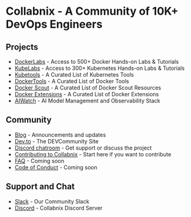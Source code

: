 # Collabnix - A Community of 10K+ DevOps Engineers


## Projects

- [DockerLabs](https://dockerlabs.collabnix.com) - Access to 500+ Docker Hands-on Labs & Tutorials
- [KubeLabs](https://kubelabs.collabnix.com) - Access to 300+ Kubernetes Hands-on Labs & Tutorials 
- [Kubetools](https://kubetools.collabnix.com) - A Curated List of Kubernetes Tools
- [DockerTools](https://dockertools.collabnix.com) - A Curated List of Docker Tools
- [Docker Scout](https://github.com/collabnix/docker-scout-community) - A Curated List of Docker Scout Resources
- [Docker Extensions](https://dockerextensions.collabnix.com) - A Curated List of Docker Extensions
- [AIWatch](https://github.com/collabnix/aiwatch) - AI Model Management and Observability Stack



## Community

- [Blog](https://collabnix.com) - Announcements and updates
- [Dev.to](https://dev.to/collabnix) - The DEVCommunity Site
- [Discord chatroom](https://discord.gg/ztZpXzjSmF) - Get support or discuss the project
- [Contributing to Collabnix](https://github.com/collabnix/collabnix/blob/master/CONTRIBUTING.md) - Start here if you want to contribute
- [FAQ](https://github.com/collabnix/) - Coming soon
- [Code of Conduct](CODE_OF_CONDUCT.md) - Coming soon


## Support and Chat

- [Slack](https://launchpass.com/collabnix) - Our Community Slack
- [Discord](https://discord.gg/ztZpXzjSmF) - Collabnix Discord Server



